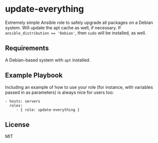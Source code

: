 update-everything
=========
Extremely simple Ansible role to safely upgrade all packages on a Debian system.
Will update the apt cache as well, if necessary.
If `ansible_distribution == 'Debian'`, then `sudo` will be installed, as well.

Requirements
------------

A Debian-based system with `apt` installed.

Example Playbook
----------------

Including an example of how to use your role (for instance, with variables passed in as parameters) is always nice for users too:

    - hosts: servers
      roles:
         - { role: update-everything }

License
-------

MIT

